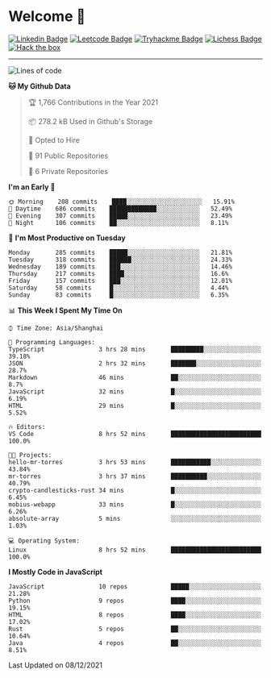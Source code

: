 # Welcome 👋

[![Linkedin Badge](https://img.shields.io/badge/-PedroTorres-blue?style=flat-square&logo=Linkedin&logoColor=white&link=https://www.linkedin.com/in/PedroTorres/)](https://www.linkedin.com/in/pedro-torres-cruz/)
[![Leetcode Badge](https://img.shields.io/badge/profile-leetcode-green)](https://leetcode.com/corfucinas/)
[![Tryhackme Badge](https://img.shields.io/badge/profile-tryhackme-blue)](https://tryhackme.com/p/Corfucinas/)
[![Lichess Badge](https://img.shields.io/badge/challenge_me-lichess-yellow)](https://lichess.org/@/Corfucinas)
[![Hack the box](https://img.shields.io/badge/hack_the_box-profile-red)](https://www.hackthebox.eu/profile/375826)

---

<!--START_SECTION:waka-->
![Lines of code](https://img.shields.io/badge/From%20Hello%20World%20I%27ve%20Written-1.6%20million%20lines%20of%20code-blue)

**🐱 My Github Data** 

> 🏆 1,766 Contributions in the Year 2021
 > 
> 📦 278.2 kB Used in Github's Storage 
 > 
> 💼 Opted to Hire
 > 
> 📜 91 Public Repositories 
 > 
> 🔑 6 Private Repositories  
 > 
**I'm an Early 🐤** 

```text
🌞 Morning    208 commits    ████░░░░░░░░░░░░░░░░░░░░░   15.91% 
🌆 Daytime    686 commits    █████████████░░░░░░░░░░░░   52.49% 
🌃 Evening    307 commits    █████░░░░░░░░░░░░░░░░░░░░   23.49% 
🌙 Night      106 commits    ██░░░░░░░░░░░░░░░░░░░░░░░   8.11%

```
📅 **I'm Most Productive on Tuesday** 

```text
Monday       285 commits    █████░░░░░░░░░░░░░░░░░░░░   21.81% 
Tuesday      318 commits    ██████░░░░░░░░░░░░░░░░░░░   24.33% 
Wednesday    189 commits    ███░░░░░░░░░░░░░░░░░░░░░░   14.46% 
Thursday     217 commits    ████░░░░░░░░░░░░░░░░░░░░░   16.6% 
Friday       157 commits    ███░░░░░░░░░░░░░░░░░░░░░░   12.01% 
Saturday     58 commits     █░░░░░░░░░░░░░░░░░░░░░░░░   4.44% 
Sunday       83 commits     █░░░░░░░░░░░░░░░░░░░░░░░░   6.35%

```


📊 **This Week I Spent My Time On** 

```text
⌚︎ Time Zone: Asia/Shanghai

💬 Programming Languages: 
TypeScript               3 hrs 28 mins       █████████░░░░░░░░░░░░░░░░   39.18% 
JSON                     2 hrs 32 mins       ███████░░░░░░░░░░░░░░░░░░   28.7% 
Markdown                 46 mins             ██░░░░░░░░░░░░░░░░░░░░░░░   8.7% 
JavaScript               32 mins             █░░░░░░░░░░░░░░░░░░░░░░░░   6.19% 
HTML                     29 mins             █░░░░░░░░░░░░░░░░░░░░░░░░   5.52%

🔥 Editors: 
VS Code                  8 hrs 52 mins       █████████████████████████   100.0%

🐱‍💻 Projects: 
hello-mr-torres          3 hrs 53 mins       ███████████░░░░░░░░░░░░░░   43.84% 
mr-torres                3 hrs 37 mins       ██████████░░░░░░░░░░░░░░░   40.79% 
crypto-candlesticks-rust 34 mins             █░░░░░░░░░░░░░░░░░░░░░░░░   6.45% 
mobius-webapp            33 mins             █░░░░░░░░░░░░░░░░░░░░░░░░   6.26% 
absolute-array           5 mins              ░░░░░░░░░░░░░░░░░░░░░░░░░   1.03%

💻 Operating System: 
Linux                    8 hrs 52 mins       █████████████████████████   100.0%

```

**I Mostly Code in JavaScript** 

```text
JavaScript               10 repos            █████░░░░░░░░░░░░░░░░░░░░   21.28% 
Python                   9 repos             ████░░░░░░░░░░░░░░░░░░░░░   19.15% 
HTML                     8 repos             ████░░░░░░░░░░░░░░░░░░░░░   17.02% 
Rust                     5 repos             ██░░░░░░░░░░░░░░░░░░░░░░░   10.64% 
Java                     4 repos             ██░░░░░░░░░░░░░░░░░░░░░░░   8.51%

```



 Last Updated on 08/12/2021
<!--END_SECTION:waka-->
